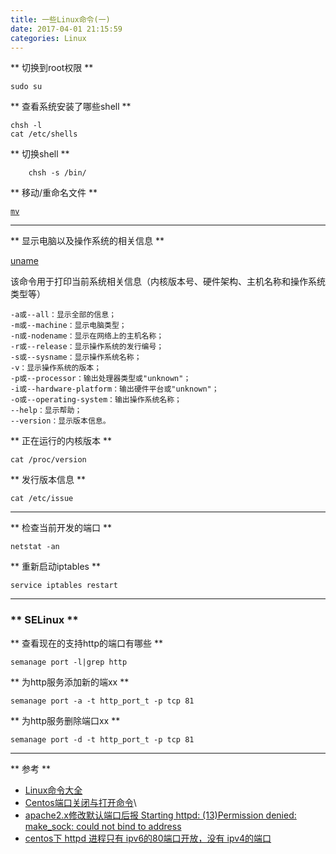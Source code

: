 ```yaml
---
title: 一些Linux命令(一)
date: 2017-04-01 21:15:59
categories: Linux
---
```

** 切换到root权限 **

```
sudo su

```

** 查看系统安装了哪些shell **

```
chsh -l
cat /etc/shells
```

** 切换shell **
```
    chsh -s /bin/
```
** 移动/重命名文件 **

[<code>mv</code>](http://man.linuxde.net/mv)

*********************

** 显示电脑以及操作系统的相关信息 **

[uname](http://man.linuxde.net/uname)

该命令用于打印当前系统相关信息（内核版本号、硬件架构、主机名称和操作系统类型等）

```
-a或--all：显示全部的信息；
-m或--machine：显示电脑类型；
-n或-nodename：显示在网络上的主机名称；
-r或--release：显示操作系统的发行编号；
-s或--sysname：显示操作系统名称；
-v：显示操作系统的版本；
-p或--processor：输出处理器类型或"unknown"；
-i或--hardware-platform：输出硬件平台或"unknown"；
-o或--operating-system：输出操作系统名称；
--help：显示帮助；
--version：显示版本信息。
```

** 正在运行的内核版本 **
```
cat /proc/version
```
** 发行版本信息 **
```
cat /etc/issue
```
*******************

** 检查当前开发的端口 **

```
netstat -an
```

** 重新启动iptables **

```
service iptables restart
```

******************

### ** SELinux **

** 查看现在的支持http的端口有哪些 **

```
semanage port -l|grep http
```

** 为http服务添加新的端xx **

```
semanage port -a -t http_port_t -p tcp 81
```

** 为http服务删除端口xx **


```
semanage port -d -t http_port_t -p tcp 81
```
*******************

** 参考 **
- [Linux命令大全](http://man.linuxde.net/)
- [Centos端口关闭与打开命令](https://yq.aliyun.com/ziliao/56702)\
- [apache2.x修改默认端口后报 Starting httpd: (13)Permission denied: make_sock: could not bind to address](http://blog.csdn.net/bjbs_270/article/details/6948074)
- [ centos下 httpd 进程只有 ipv6的80端口开放，没有 ipv4的端口](http://bbs.chinaunix.net/thread-4147071-1-1.html)
